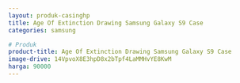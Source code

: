 ```yaml
---
layout: produk-casinghp
title: Age Of Extinction Drawing Samsung Galaxy S9 Case
categories: samsung

# Produk
product-title: Age Of Extinction Drawing Samsung Galaxy S9 Case
image-drive: 14VpvoX8E3hpD8x2bTpf4LaMMHvYE8KwM
harga: 90000
---
```

